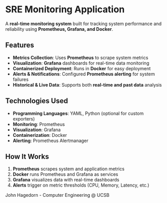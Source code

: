 # SRE Monitoring Application

A **real-time monitoring system** built for tracking system performance and reliability using **Prometheus, Grafana, and Docker**.

## Features
- **Metrics Collection**: Uses **Prometheus** to scrape system metrics
- **Visualization**: **Grafana** dashboards for real-time data monitoring
- **Containerized Deployment**: Runs in **Docker** for easy deployment
- **Alerts & Notifications**: Configured **Prometheus alerting** for system failures
- **Historical & Live Data**: Supports both **real-time and past data** analysis

## Technologies Used
- **Programming Languages**: YAML, Python (optional for custom exporters)
- **Monitoring**: Prometheus
- **Visualization**: Grafana
- **Containerization**: Docker
- **Alerting**: Prometheus Alertmanager

## How It Works
1. **Prometheus** scrapes system and application metrics
2. **Docker** runs Prometheus and Grafana as services
3. **Grafana** visualizes data with real-time dashboards
4. **Alerts** trigger on metric thresholds (CPU, Memory, Latency, etc.)

John Hagedorn - Computer Engineering @ UCSB
